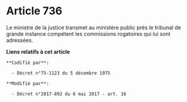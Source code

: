 # Article 736

Le ministre de la justice transmet au ministère public près le tribunal de grande instance compétent les commissions
rogatoires qui lui sont adressées.

**Liens relatifs à cet article**

	**Codifié par**:

	  - Décret n°75-1123 du 5 décembre 1975

	**Modifié par**:

	  - Décret n°2017-892 du 6 mai 2017 - art. 16
